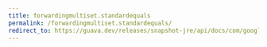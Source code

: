 ```yaml
---
title: forwardingmultiset.standardequals
permalink: /forwardingmultiset.standardequals/
redirect_to: https://guava.dev/releases/snapshot-jre/api/docs/com/google/common/collect/ForwardingMultiset.html#standardEquals-java.lang.Object-
---
```

